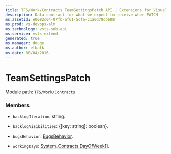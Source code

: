 ```yaml
---
title: TFS/Work/Contracts TeamSettingsPatch API | Extensions for Visual Studio Team Services
description: Data contract for what we expect to receive when PATCH
ms.assetid: e0082c04-07fb-af61-5cfa-c1a0d78cb608
ms.prod: vs-devops-alm
ms.technology: vsts-sub-api
ms.service: vsts-extend
generated: true
ms.manager: douge
ms.author: elbatk
ms.date: 08/04/2016
---
```


# TeamSettingsPatch

Module path: `TFS/Work/Contracts`


### Members

* `backlogIteration`: string. 

* `backlogVisibilities`: {[key: string]: boolean}. 

* `bugsBehavior`: [BugsBehavior](../../../TFS/Work/Contracts/BugsBehavior.md). 

* `workingDays`: [System_Contracts.DayOfWeek](../../../VSS/Common/Contracts/System/DayOfWeek.md)[]. 

